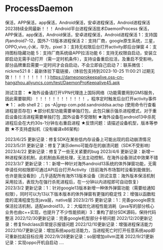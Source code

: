 # ProcessDaemon
保活，APP保活，app保活，Android保活，安卓进程保活，Android进程保活
2023持续全网最新！！！ Android平台进程保活技术DaemonProcess 保活，APP保活，app保活，Android保活，安卓进程保活，Android进程保活
1：支持国内android7-12，国外7-13版本进程保活
2：支持厂商，google原生系统，三星，OPPO,vivo,小米，华为，pixel
3：支持无权限后台打开activity即后台弹窗
4：支持图标隐藏功能
5：支持厂商系统级APP拉活功能
6：支持无权限自启动，安装立即启动无需手动打开（需一定时机条件），支持设备重启拉活，及重启不受影响，部分品牌重启需要一定时间才会自启动，不会立即自己启动
7：联系微信：nickme521
8：最新体验下载链接，（体验包支持到2023-10-25 11:00:21 过期无效！！！！！！！！！):https://dameonprokeepalive.oss-cn-hangzhou.aliyuncs.com/test/DaemonProKeepalive45.apk

测试注意：
★海外设备请打开VPN代理连上国际网络（功能需要用到GMS服务，因此需要联网）！！！！！！！！！！！！ ，程序定时触发后台打开activity事件
★ 1： adb shell 2： ps -A|grep com.pdd.sandroiddsa.actsp (使用命令行查看进程是否存在)
★部分机型功能需要单独打包，此包只展示强杀进程模式，对于重启设备拉活进程需要单独打包 ,国外设备不受限制
★海外设备在android13中杀死进程后会在大约30s-1分钟左右重启进程
★反馈问题：请描述设备机型，版本等参数
★不支持虚拟机（没有编译x86架构）

2023/6/25 更新记录：修复SDK在某些低内存设备上可能出现的启动崩溃情况
2023/5/31 更新记录：修复了演示demo可能存在的崩溃问题（SDK不受影响）
2023/4/22 更新记录：修复了一些无关紧要的bug
2023/4/6 更新记录：新增一种进程保活机制，此机制由系统处理，无法主动控制，在海外设备测试中效果不错
2023/3/7 更新记录：1：新增一种针对海外android13系统的体外弹窗功能，无需申请任何权限即可通过API后台打开Activity（目前海外市场暂时没看到能做到，也许是我没看到）,几乎适配所有海外13版本设备（测试注意：海外版本保活机制采用拉活，表现为在强行杀死进程后，在一分钟以内进程即可自动恢复）
2023/3/2 更新记录：1：针对google13版本新增一种体外弹窗功能（需要给通知权限），同时可以为13以下版本版本的体外弹窗有更强的稳定性 2：增强以函数粒度的混淆程度包含java层，native层
2023/2/15 更新记录：1：完善gooogle原生保活拉活机制，适配android13，2：大幅优化进程性能消耗（java写的部分核心业务也由c++实现，也提升了不少性能损耗）3：重构了部分SDK源码，保持代码整洁
2022/12/30更新记录：完善google机型部分卡顿问题
2022/12/20更新记录：修复findclass异常提示报错问题
2022/12/10更新记录：增强进程保活能力
2022/10/7更新记录：增加系统app拉活能力，当进程死亡时打开任意系统app即可重新拉起目标应用
2022/9/28更新记录：so层增加ollvm混淆
2022/9/21更新记录：实现oppo开机自启动
....
